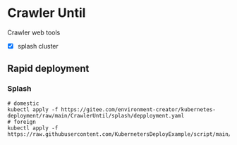 # Crawler Until

Crawler web tools

- [x] splash cluster


## Rapid deployment

### Splash

```shell
# domestic
kubectl apply -f https://gitee.com/environment-creator/kubernetes-deployment/raw/main/CrawlerUntil/splash/depployment.yaml
# foreign
kubectl apply -f https://raw.githubusercontent.com/KubernetersDeployExample/script/main/CrawlerUntil/splash/depployment.yaml
```